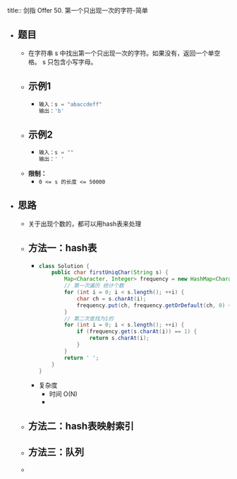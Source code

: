 title:: 剑指 Offer 50. 第一个只出现一次的字符-简单

- ## 题目
	- 在字符串 s 中找出第一个只出现一次的字符。如果没有，返回一个单空格。 s 只包含小写字母。
	- ## 示例1
		- ```java
		  输入：s = "abaccdeff"
		  输出：'b'
		  ```
	- ## 示例2
		- ```java
		  输入：s = "" 
		  输出：' '
		  ```
	- **限制：**
		- `0 <= s 的长度 <= 50000`
- ## 思路
	- 关于出现个数的，都可以用hash表来处理
	- ## 方法一：hash表
		- ```java
		  class Solution {
		      public char firstUniqChar(String s) {
		          Map<Character, Integer> frequency = new HashMap<Character, Integer>();
		          // 第一次遍历 统计个数
		          for (int i = 0; i < s.length(); ++i) {
		              char ch = s.charAt(i);
		              frequency.put(ch, frequency.getOrDefault(ch, 0) + 1);
		          }
		          // 第二次查找为1的
		          for (int i = 0; i < s.length(); ++i) {
		              if (frequency.get(s.charAt(i)) == 1) {
		                  return s.charAt(i);
		              }
		          }
		          return ' ';
		      }
		  }
		  ```
		- 复杂度
			- 时间 O(N)
			-
	- ## 方法二：hash表映射索引
	- ## 方法三：队列
	-